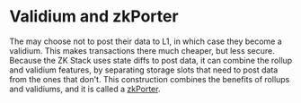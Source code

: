 # Validium and zkPorter

The may choose not to post their data to L1, in which case they become a validium. This makes transactions there much
cheaper, but less secure. Because the ZK Stack uses state diffs to post data, it can combine the rollup and validium
features, by separating storage slots that need to post data from the ones that don't. This construction combines the
benefits of rollups and validiums, and it is called a
[zkPorter](https://blog.matter-labs.io/zkporter-composable-scalability-in-l2-beyond-zkrollup-2a30c4d69a75).
